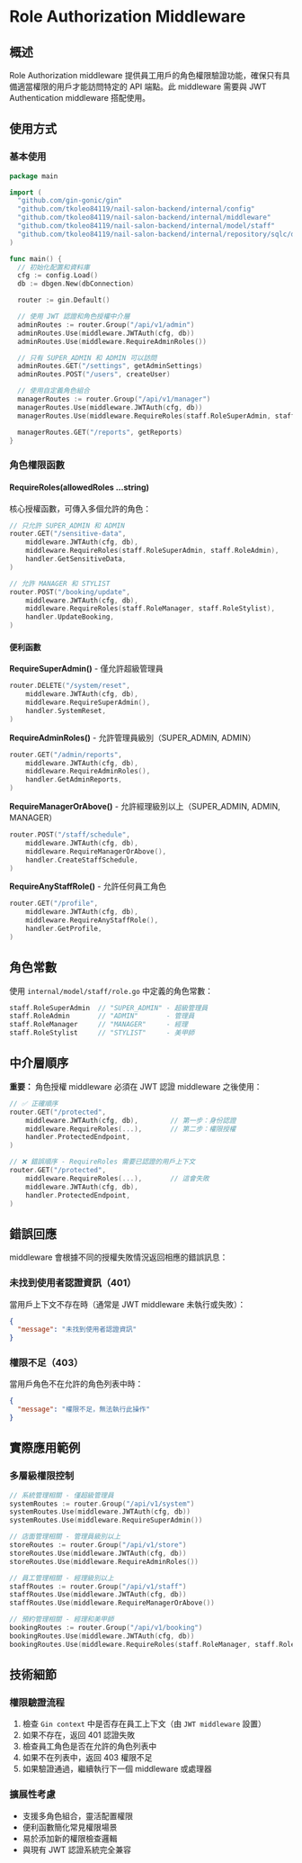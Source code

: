 # Role Authorization Middleware

## 概述

Role Authorization middleware 提供員工用戶的角色權限驗證功能，確保只有具備適當權限的用戶才能訪問特定的 API 端點。此 middleware 需要與 JWT Authentication middleware 搭配使用。

## 使用方式

### 基本使用

```go
package main

import (
  "github.com/gin-gonic/gin"
  "github.com/tkoleo84119/nail-salon-backend/internal/config"
  "github.com/tkoleo84119/nail-salon-backend/internal/middleware"
  "github.com/tkoleo84119/nail-salon-backend/internal/model/staff"
  "github.com/tkoleo84119/nail-salon-backend/internal/repository/sqlc/dbgen"
)

func main() {
  // 初始化配置和資料庫
  cfg := config.Load()
  db := dbgen.New(dbConnection)

  router := gin.Default()

  // 使用 JWT 認證和角色授權中介層
  adminRoutes := router.Group("/api/v1/admin")
  adminRoutes.Use(middleware.JWTAuth(cfg, db))
  adminRoutes.Use(middleware.RequireAdminRoles())

  // 只有 SUPER_ADMIN 和 ADMIN 可以訪問
  adminRoutes.GET("/settings", getAdminSettings)
  adminRoutes.POST("/users", createUser)

  // 使用自定義角色組合
  managerRoutes := router.Group("/api/v1/manager")
  managerRoutes.Use(middleware.JWTAuth(cfg, db))
  managerRoutes.Use(middleware.RequireRoles(staff.RoleSuperAdmin, staff.RoleAdmin, staff.RoleManager))

  managerRoutes.GET("/reports", getReports)
}
```

### 角色權限函數

#### RequireRoles(allowedRoles ...string)
核心授權函數，可傳入多個允許的角色：

```go
// 只允許 SUPER_ADMIN 和 ADMIN
router.GET("/sensitive-data",
    middleware.JWTAuth(cfg, db),
    middleware.RequireRoles(staff.RoleSuperAdmin, staff.RoleAdmin),
    handler.GetSensitiveData,
)

// 允許 MANAGER 和 STYLIST
router.POST("/booking/update",
    middleware.JWTAuth(cfg, db),
    middleware.RequireRoles(staff.RoleManager, staff.RoleStylist),
    handler.UpdateBooking,
)
```

#### 便利函數

**RequireSuperAdmin()** - 僅允許超級管理員
```go
router.DELETE("/system/reset",
    middleware.JWTAuth(cfg, db),
    middleware.RequireSuperAdmin(),
    handler.SystemReset,
)
```

**RequireAdminRoles()** - 允許管理員級別（SUPER_ADMIN, ADMIN）
```go
router.GET("/admin/reports",
    middleware.JWTAuth(cfg, db),
    middleware.RequireAdminRoles(),
    handler.GetAdminReports,
)
```

**RequireManagerOrAbove()** - 允許經理級別以上（SUPER_ADMIN, ADMIN, MANAGER）
```go
router.POST("/staff/schedule",
    middleware.JWTAuth(cfg, db),
    middleware.RequireManagerOrAbove(),
    handler.CreateStaffSchedule,
)
```

**RequireAnyStaffRole()** - 允許任何員工角色
```go
router.GET("/profile",
    middleware.JWTAuth(cfg, db),
    middleware.RequireAnyStaffRole(),
    handler.GetProfile,
)
```

## 角色常數

使用 `internal/model/staff/role.go` 中定義的角色常數：

```go
staff.RoleSuperAdmin  // "SUPER_ADMIN" - 超級管理員
staff.RoleAdmin       // "ADMIN"       - 管理員
staff.RoleManager     // "MANAGER"     - 經理
staff.RoleStylist     // "STYLIST"     - 美甲師
```

## 中介層順序

**重要：** 角色授權 middleware 必須在 JWT 認證 middleware 之後使用：

```go
// ✅ 正確順序
router.GET("/protected",
    middleware.JWTAuth(cfg, db),        // 第一步：身份認證
    middleware.RequireRoles(...),       // 第二步：權限授權
    handler.ProtectedEndpoint,
)

// ❌ 錯誤順序 - RequireRoles 需要已認證的用戶上下文
router.GET("/protected",
    middleware.RequireRoles(...),       // 這會失敗
    middleware.JWTAuth(cfg, db),
    handler.ProtectedEndpoint,
)
```

## 錯誤回應

middleware 會根據不同的授權失敗情況返回相應的錯誤訊息：

### 未找到使用者認證資訊（401）
當用戶上下文不存在時（通常是 JWT middleware 未執行或失敗）：
```json
{
  "message": "未找到使用者認證資訊"
}
```

### 權限不足（403）
當用戶角色不在允許的角色列表中時：
```json
{
  "message": "權限不足，無法執行此操作"
}
```

## 實際應用範例

### 多層級權限控制
```go
// 系統管理相關 - 僅超級管理員
systemRoutes := router.Group("/api/v1/system")
systemRoutes.Use(middleware.JWTAuth(cfg, db))
systemRoutes.Use(middleware.RequireSuperAdmin())

// 店面管理相關 - 管理員級別以上
storeRoutes := router.Group("/api/v1/store")
storeRoutes.Use(middleware.JWTAuth(cfg, db))
storeRoutes.Use(middleware.RequireAdminRoles())

// 員工管理相關 - 經理級別以上
staffRoutes := router.Group("/api/v1/staff")
staffRoutes.Use(middleware.JWTAuth(cfg, db))
staffRoutes.Use(middleware.RequireManagerOrAbove())

// 預約管理相關 - 經理和美甲師
bookingRoutes := router.Group("/api/v1/booking")
bookingRoutes.Use(middleware.JWTAuth(cfg, db))
bookingRoutes.Use(middleware.RequireRoles(staff.RoleManager, staff.RoleStylist))
```

## 技術細節

### 權限驗證流程

1. 檢查 `Gin context` 中是否存在員工上下文（由 `JWT middleware` 設置）
2. 如果不存在，返回 401 認證失敗
3. 檢查員工角色是否在允許的角色列表中
4. 如果不在列表中，返回 403 權限不足
5. 如果驗證通過，繼續執行下一個 middleware 或處理器

### 擴展性考慮

- 支援多角色組合，靈活配置權限
- 便利函數簡化常見權限場景
- 易於添加新的權限檢查邏輯
- 與現有 JWT 認證系統完全兼容
